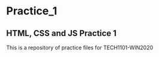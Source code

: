 # Practice_1
## HTML, CSS and JS Practice 1

This is a repository of practice files for TECH1101-WIN2020
